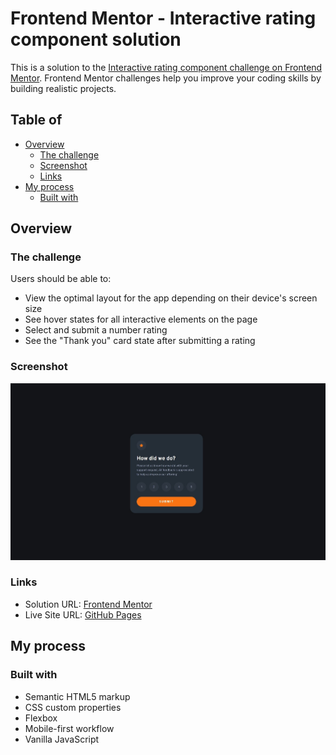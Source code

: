 # Frontend Mentor - Interactive rating component solution

This is a solution to the [Interactive rating component challenge on Frontend Mentor](https://www.frontendmentor.io/challenges/interactive-rating-component-koxpeBUmI). Frontend Mentor challenges help you improve your coding skills by building realistic projects.

## Table of

- [Overview](#overview)
  - [The challenge](#the-challenge)
  - [Screenshot](#screenshot)
  - [Links](#links)
- [My process](#my-process)
  - [Built with](#built-with)

## Overview

### The challenge

Users should be able to:

- View the optimal layout for the app depending on their device's screen size
- See hover states for all interactive elements on the page
- Select and submit a number rating
- See the "Thank you" card state after submitting a rating

### Screenshot

![](./images/project-preview.jpg)

### Links

- Solution URL: [Frontend Mentor](https://www.frontendmentor.io/solutions/interactive-rating-component-QkPOapIrPv)
- Live Site URL: [GitHub Pages ](https://salahghr4.github.io/interactive-rating-component/)

## My process

### Built with

- Semantic HTML5 markup
- CSS custom properties
- Flexbox
- Mobile-first workflow
- Vanilla JavaScript
